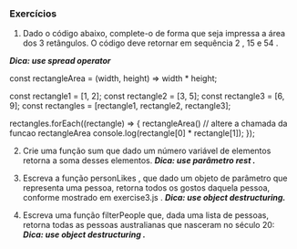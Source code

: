### Exercícios

1. Dado o código abaixo, complete-o de forma que seja impressa a área dos 3 retângulos. O código deve retornar em sequência 2 , 15 e 54 .

***Dica: use spread operator***

const rectangleArea = (width, height) => width * height;

const rectangle1 = [1, 2];
const rectangle2 = [3, 5];
const rectangle3 = [6, 9];
const rectangles = [rectangle1, rectangle2, rectangle3];

rectangles.forEach((rectangle) => {
  rectangleArea() // altere a chamada da funcao rectangleArea
  console.log(rectangle[0] * rectangle[1]);
});




2. Crie uma função sum que dado um número variável de elementos retorna a soma desses elementos.
***Dica: use parâmetro rest .***



3. Escreva a função personLikes , que dado um objeto de parâmetro que representa uma pessoa, retorna todos os gostos daquela pessoa, conforme mostrado em exercise3.js .
***Dica: use object destructuring.***



4. Escreva uma função filterPeople que, dada uma lista de pessoas, retorna todas as pessoas australianas que nasceram no século 20:
***Dica: use object destructuring .***


